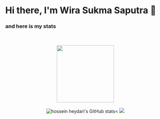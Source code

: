 # Hi there, I'm Wira Sukma Saputra   👋

### and here is my stats
<p align="center"><br /><br />
   <img height="180em" src="https://github-readme-stats-eight-theta.vercel.app/api/top-langs/?username=wira07&layout=compact&langs_count=8&theme=algolia"/><br><br>
  <img src="https://github-readme-stats.vercel.app/api?username=Wira07&show_icons=true&include_all_commits=true&theme=monokai" alt="hossein heydari's GitHub stats" /><
  <img src="https://github-readme-streak-stats.herokuapp.com/?user=Wira07&theme=monokai"/>
<!--   <img src="https://github-readme-stats.vercel.app/api/top-langs/?username=Wira07&layout=compact&theme=monokai&langs_count=12"/><br /> -->
</p>

<!--
**Wira07/Form_Input_Anggota** is a ✨ _special_ ✨ repository because its `README.md` (this file) appears on your GitHub profile.

Here are some ideas to get you started:

- 🔭 I’m currently working on ...
- 🌱 I’m currently learning ...
- 👯 I’m looking to collaborate on ...
- 🤔 I’m looking for help with ...
- 💬 Ask me about ...
- 📫 How to reach me: ...
- 😄 Pronouns: ...
- ⚡ Fun fact: ...
-->




<!-- <h1 align="center">Hi 👋, I'm Wira Sukma Saputra</h1>
<h3 align="center">introduce I am a student who is studying Informatics Engineering at the S1 level at one of the campuses in my area</h3>

<h3 align="left">Connect with me:</h3>
<p align="left">
<a href="https://fb.com/wira sukma saputra" target="blank"><img align="center" src="https://raw.githubusercontent.com/rahuldkjain/github-profile-readme-generator/master/src/images/icons/Social/facebook.svg" alt="wira sukma saputra" height="30" width="40" /></a>
<a href="https://instagram.com/wira_sukma_saputra" target="blank"><img align="center" src="https://raw.githubusercontent.com/rahuldkjain/github-profile-readme-generator/master/src/images/icons/Social/instagram.svg" alt="wira_sukma_saputra" height="30" width="40" /></a>
<a href="https://www.youtube.com/c/wira sukma saputra" target="blank"><img align="center" src="https://raw.githubusercontent.com/rahuldkjain/github-profile-readme-generator/master/src/images/icons/Social/youtube.svg" alt="wira sukma saputra" height="30" width="40" /></a>
<a href="https://discord.gg/wira sukma saputra" target="blank"><img align="center" src="https://raw.githubusercontent.com/rahuldkjain/github-profile-readme-generator/master/src/images/icons/Social/discord.svg" alt="wira sukma saputra" height="30" width="40" /></a>
</p>

<h3 align="left">Languages and Tools:</h3>
<p align="left"> <a href="https://www.w3schools.com/cpp/" target="_blank" rel="noreferrer"> <img src="https://raw.githubusercontent.com/devicons/devicon/master/icons/cplusplus/cplusplus-original.svg" alt="cplusplus" width="40" height="40"/> </a> <a href="https://www.w3schools.com/cs/" target="_blank" rel="noreferrer"> <img src="https://raw.githubusercontent.com/devicons/devicon/master/icons/csharp/csharp-original.svg" alt="csharp" width="40" height="40"/> </a> <a href="https://www.w3schools.com/css/" target="_blank" rel="noreferrer"> <img src="https://raw.githubusercontent.com/devicons/devicon/master/icons/css3/css3-original-wordmark.svg" alt="css3" width="40" height="40"/> </a> <a href="https://www.w3.org/html/" target="_blank" rel="noreferrer"> <img src="https://raw.githubusercontent.com/devicons/devicon/master/icons/html5/html5-original-wordmark.svg" alt="html5" width="40" height="40"/> </a> <a href="https://www.java.com" target="_blank" rel="noreferrer"> <img src="https://raw.githubusercontent.com/devicons/devicon/master/icons/java/java-original.svg" alt="java" width="40" height="40"/> </a> </p>
 -->
